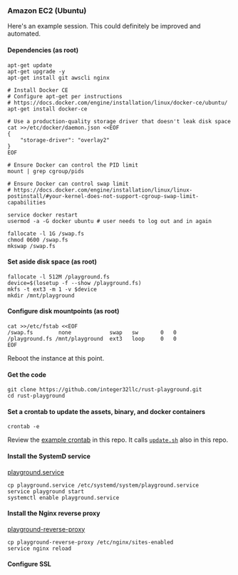 ### Amazon EC2 (Ubuntu)

Here's an example session. This could definitely be improved and
automated.

#### Dependencies (as root)

```
apt-get update
apt-get upgrade -y
apt-get install git awscli nginx

# Install Docker CE
# Configure apt-get per instructions
# https://docs.docker.com/engine/installation/linux/docker-ce/ubuntu/
apt-get install docker-ce

# Use a production-quality storage driver that doesn't leak disk space
cat >>/etc/docker/daemon.json <<EOF
{
    "storage-driver": "overlay2"
}
EOF

# Ensure Docker can control the PID limit
mount | grep cgroup/pids

# Ensure Docker can control swap limit
# https://docs.docker.com/engine/installation/linux/linux-postinstall/#your-kernel-does-not-support-cgroup-swap-limit-capabilities

service docker restart
usermod -a -G docker ubuntu # user needs to log out and in again

fallocate -l 1G /swap.fs
chmod 0600 /swap.fs
mkswap /swap.fs
```

#### Set aside disk space (as root)
```
fallocate -l 512M /playground.fs
device=$(losetup -f --show /playground.fs)
mkfs -t ext3 -m 1 -v $device
mkdir /mnt/playground
```

#### Configure disk mountpoints (as root)
```
cat >>/etc/fstab <<EOF
/swap.fs        none            swap   sw       0   0
/playground.fs /mnt/playground  ext3   loop     0   0
EOF
```

Reboot the instance at this point.

#### Get the code
```
git clone https://github.com/integer32llc/rust-playground.git
cd rust-playground
```

#### Set a crontab to update the assets, binary, and docker containers

```
crontab -e
```

Review the [example crontab](crontab) in this repo. It calls [`update.sh`](update.sh) also in this repo.

#### Install the SystemD service

[playground.service](playground.service)

```
cp playground.service /etc/systemd/system/playground.service
service playground start
systemctl enable playground.service
```

#### Install the Nginx reverse proxy

[playground-reverse-proxy](playground-reverse-proxy)

```
cp playground-reverse-proxy /etc/nginx/sites-enabled
service nginx reload
```

#### Configure SSL
